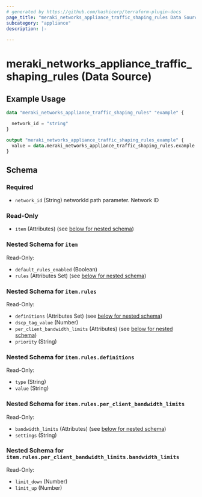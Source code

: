 ```yaml
---
# generated by https://github.com/hashicorp/terraform-plugin-docs
page_title: "meraki_networks_appliance_traffic_shaping_rules Data Source - terraform-provider-meraki"
subcategory: "appliance"
description: |-
  
---
```


# meraki_networks_appliance_traffic_shaping_rules (Data Source)



## Example Usage

```terraform
data "meraki_networks_appliance_traffic_shaping_rules" "example" {

  network_id = "string"
}

output "meraki_networks_appliance_traffic_shaping_rules_example" {
  value = data.meraki_networks_appliance_traffic_shaping_rules.example.item
}
```

<!-- schema generated by tfplugindocs -->
## Schema

### Required

- `network_id` (String) networkId path parameter. Network ID

### Read-Only

- `item` (Attributes) (see [below for nested schema](#nestedatt--item))

<a id="nestedatt--item"></a>
### Nested Schema for `item`

Read-Only:

- `default_rules_enabled` (Boolean)
- `rules` (Attributes Set) (see [below for nested schema](#nestedatt--item--rules))

<a id="nestedatt--item--rules"></a>
### Nested Schema for `item.rules`

Read-Only:

- `definitions` (Attributes Set) (see [below for nested schema](#nestedatt--item--rules--definitions))
- `dscp_tag_value` (Number)
- `per_client_bandwidth_limits` (Attributes) (see [below for nested schema](#nestedatt--item--rules--per_client_bandwidth_limits))
- `priority` (String)

<a id="nestedatt--item--rules--definitions"></a>
### Nested Schema for `item.rules.definitions`

Read-Only:

- `type` (String)
- `value` (String)


<a id="nestedatt--item--rules--per_client_bandwidth_limits"></a>
### Nested Schema for `item.rules.per_client_bandwidth_limits`

Read-Only:

- `bandwidth_limits` (Attributes) (see [below for nested schema](#nestedatt--item--rules--per_client_bandwidth_limits--bandwidth_limits))
- `settings` (String)

<a id="nestedatt--item--rules--per_client_bandwidth_limits--bandwidth_limits"></a>
### Nested Schema for `item.rules.per_client_bandwidth_limits.bandwidth_limits`

Read-Only:

- `limit_down` (Number)
- `limit_up` (Number)
